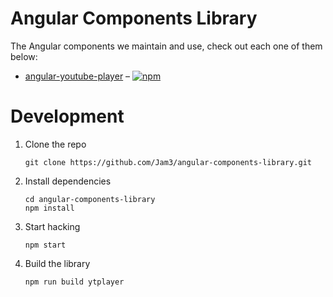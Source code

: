 # Angular Components Library

The Angular components we maintain and use, check out each one of them below:

* [angular-youtube-player](https://github.com/Jam3/angular-components-library/tree/master/projects/ytplayer) &ndash; [![npm](https://img.shields.io/npm/v/angular-youtube-player.svg)](https://www.npmjs.com/package/angular-youtube-player)

# Development

1.  Clone the repo

    ```shell
    git clone https://github.com/Jam3/angular-components-library.git
    ```

2.  Install dependencies

    ```shell
    cd angular-components-library
    npm install
    ```

3.  Start hacking

    ```shell
    npm start
    ```

4.  Build the library

    ```shell
    npm run build ytplayer
    ```
